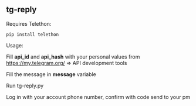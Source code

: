 ## tg-reply

Requires Telethon:
```
pip install telethon
```

Usage:

Fill **api_id** and **api_hash** with your personal values from https://my.telegram.org/ => API development tools

Fill the message in **message** variable

Run tg-reply.py

Log in with your account phone number, confirm with code send to your pm

